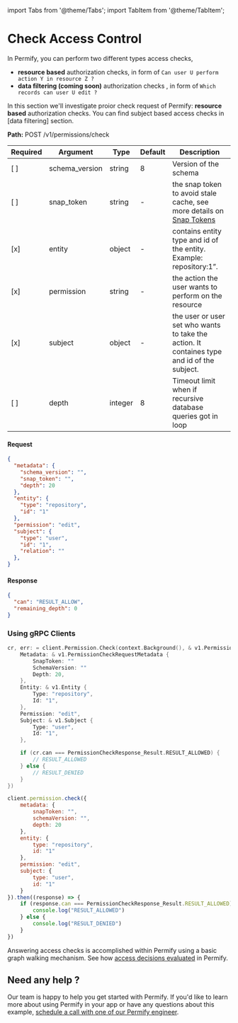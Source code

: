 import Tabs from '@theme/Tabs';
import TabItem from '@theme/TabItem';

# Check Access Control

In Permify, you can perform two different types access checks,

- **resource based** authorization checks, in form of `Can user U perform action Y in resource Z ?`
- **data filtering (coming soon)** authorization checks , in form of `Which records can user U edit ?`

In this section we'll investigate proior check request of Permify: **resource based** authorization checks. You can find subject based access checks in [data filtering] section.

**Path:** POST /v1/permissions/check

| Required | Argument | Type | Default | Description |
|----------|----------|---------|---------|-------------------------------------------------------------------------------------------|
| [ ]   | schema_version | string | 8 | Version of the schema |
| [ ]   | snap_token | string | - | the snap token to avoid stale cache, see more details on [Snap Tokens](/docs/reference/snap-tokens) |
| [x]   | entity | object | - | contains entity type and id of the entity. Example: repository:1”.
| [x]   | permission | string | - | the action the user wants to perform on the resource |
| [x]   | subject | object | - | the user or user set who wants to take the action. It containes type and id of the subject.  |
| [ ]   | depth | integer | 8 | Timeout limit when if recursive database queries got in loop|

#### Request

```json
{
  "metadata": {
    "schema_version": "",
    "snap_token": "",
    "depth": 20
  },
  "entity": {
    "type": "repository",
    "id": "1"
  },
  "permission": "edit",
  "subject": {
    "type": "user",
    "id": "1",
    "relation": ""
  },
}
```

#### Response

```json
{
  "can": "RESULT_ALLOW",
  "remaining_depth": 0
}
```

### Using gRPC Clients

<Tabs>
<TabItem value="go" label="Go">

```go
cr, err: = client.Permission.Check(context.Background(), & v1.PermissionCheckRequest {
    Metadata: & v1.PermissionCheckRequestMetadata {
        SnapToken: ""
        SchemaVersion: ""
        Depth: 20,
    },
    Entity: & v1.Entity {
        Type: "repository",
        Id: "1",
    },
    Permission: "edit",
    Subject: & v1.Subject {
        Type: "user",
        Id: "1",
    },

    if (cr.can === PermissionCheckResponse_Result.RESULT_ALLOWED) {
        // RESULT_ALLOWED
    } else {
        // RESULT_DENIED
    }
})
```

</TabItem>
<TabItem value="node" label="Node">

```javascript
client.permission.check({
    metadata: {
        snapToken: "",
        schemaVersion: "",
        depth: 20
    },
    entity: {
        type: "repository",
        id: "1"
    },
    permission: "edit",
    subject: {
        type: "user",
        id: "1"
    }
}).then((response) => {
    if (response.can === PermissionCheckResponse_Result.RESULT_ALLOWED) {
        console.log("RESULT_ALLOWED")
    } else {
        console.log("RESULT_DENIED")
    }
})
```

</TabItem>
</Tabs>

Answering access checks is accomplished within Permify using a basic graph walking mechanism. See how [access decisions evaluated] in Permify. 

[access decisions evaluated]: ../../../docs/getting-started/enforcement#how-access-decisions-are-evaluated

## Need any help ?

Our team is happy to help you get started with Permify. If you'd like to learn more about using Permify in your app or have any questions about this example, [schedule a call with one of our Permify engineer](https://meetings-eu1.hubspot.com/ege-aytin/call-with-an-expert).